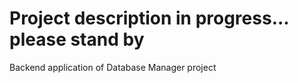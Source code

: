 # Project description in progress... please stand by
Backend application of Database Manager project
